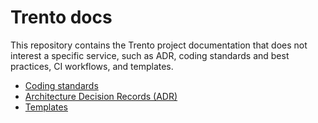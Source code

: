 # Trento docs

This repository contains the Trento project documentation that does not interest a specific service, such as ADR, coding standards and best practices, CI workflows, and templates.

- [Coding standards](./coding-standards)
- [Architecture Decision Records (ADR)](./adr)
- [Templates](./templates)
